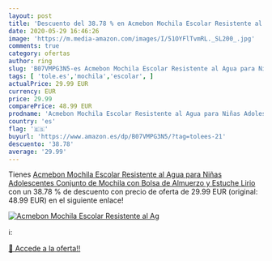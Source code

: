 ```yaml
---
layout: post
title: 'Descuento del 38.78 % en Acmebon Mochila Escolar Resistente al Ag'
date: 2020-05-29 16:46:26
image: 'https://m.media-amazon.com/images/I/51OYFlTvmRL._SL200_.jpg'
comments: true
category: ofertas
author: ring
slug: 'B07VMPG3N5-es Acmebon Mochila Escolar Resistente al Agua para Niñas...'
tags: [ 'tole.es','mochila','escolar', ]
actualPrice: 29.99 EUR
currency: EUR
price: 29.99
comparePrice: 48.99 EUR
prodname: 'Acmebon Mochila Escolar Resistente al Agua para Niñas Adolescentes Conjunto de Mochila con Bolsa de Almuerzo y Estuche Lirio'
country: 'es'
flag: '🇪🇸'
buyurl: 'https://www.amazon.es/dp/B07VMPG3N5/?tag=tolees-21'
descuento: '38.78'
average: '29.99'
---
```


Tienes [Acmebon Mochila Escolar Resistente al Agua para Niñas Adolescentes Conjunto de Mochila con Bolsa de Almuerzo y Estuche Lirio](https://www.amazon.es/dp/B07VMPG3N5/?tag=tolees-21) con un 38.78 % de descuento con precio de oferta de 29.99 EUR (original: 48.99 EUR) en el siguiente enlace!

[![Acmebon Mochila Escolar Resistente al Ag](https://m.media-amazon.com/images/I/51OYFlTvmRL._SL200_.jpg)](https://www.amazon.es/dp/B07VMPG3N5/?tag=tolees-21)

ℹ️:


[🛒 Accede a la oferta!!](https://www.amazon.es/dp/B07VMPG3N5/?tag=tolees-21)
